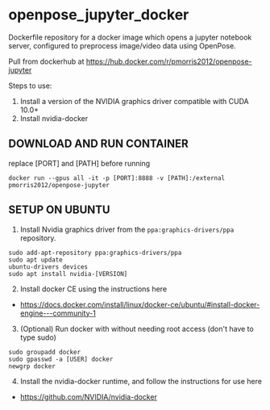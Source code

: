# openpose_jupyter_docker
Dockerfile repository for a docker image which opens a jupyter notebook server, configured to preprocess image/video data using OpenPose.

Pull from dockerhub at https://hub.docker.com/r/pmorris2012/openpose-jupyter

Steps to use:
1. Install a version of the NVIDIA graphics driver compatible with CUDA 10.0+
2. Install nvidia-docker


## DOWNLOAD AND RUN CONTAINER

replace [PORT] and [PATH] before running
```
docker run --gpus all -it -p [PORT]:8888 -v [PATH]:/external pmorris2012/openpose-jupyter
```

## SETUP ON UBUNTU

1. Install Nvidia graphics driver from the `ppa:graphics-drivers/ppa` repository.
```
sudo add-apt-repository ppa:graphics-drivers/ppa
sudo apt update
ubuntu-drivers devices
sudo apt install nvidia-[VERSION]
```

2. Install docker CE using the instructions here
- https://docs.docker.com/install/linux/docker-ce/ubuntu/#install-docker-engine---community-1

3. (Optional) Run docker with without needing root access (don't have to type sudo)
```
sudo groupadd docker
sudo gpasswd -a [USER] docker
newgrp docker
```

4. Install the nvidia-docker runtime, and follow the instructions for use here
- https://github.com/NVIDIA/nvidia-docker


